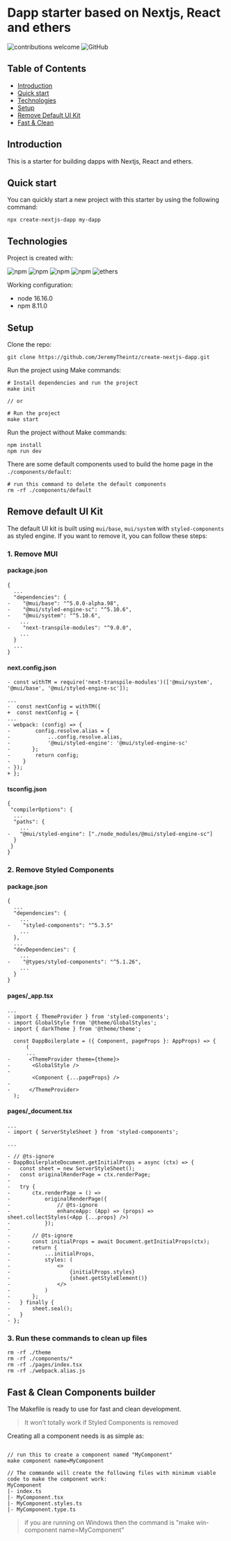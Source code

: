 # Dapp starter based on Nextjs, React and ethers

![contributions welcome](https://img.shields.io/badge/contributions-welcome-brightgreen.svg?style=flat&logo=github)
![GitHub](https://img.shields.io/github/license/JeremyTheintz/nextjs-web3-boilerplate)

## Table of Contents

- [Introduction](#introduction)
- [Quick start](#quick-start)
- [Technologies](#technologies)
- [Setup](#setup)
- [Remove Default UI Kit](#remove-default-ui-kit)
- [Fast & Clean](#fast-clean)

## Introduction

This is a starter for building dapps with Nextjs, React and ethers.

## Quick start

You can quickly start a new project with this starter by using the following command:

```
npx create-nextjs-dapp my-dapp
```

## Technologies

Project is created with:

![npm](https://img.shields.io/npm/v/react?label=React)
![npm](https://img.shields.io/npm/v/next?label=Next)
![npm](https://img.shields.io/npm/v/typescript?label=TypeScript)
![npm](https://img.shields.io/npm/v/styled-components?label=Styled%20Components)
![ethers](https://img.shields.io/npm/v/ethers?style=flat&label=Ethers)

Working configuration:

- node 16.16.0
- npm 8.11.0

## Setup

Clone the repo:

```
git clone https://github.com/JeremyTheintz/create-nextjs-dapp.git
```

Run the project using Make commands:

```
# Install dependencies and run the project
make init

// or

# Run the project
make start
```

Run the project without Make commands:

```
npm install
npm run dev
```

There are some default components used to build the home page in the `./components/default`:

```
# run this command to delete the default components
rm -rf ./components/default
```

## Remove default UI Kit

The default UI kit is built using `mui/base`, `mui/system` with `styled-components` as styled engine. If you want to remove it, you can follow these steps:

### 1. Remove MUI

#### package.json

```
{
  ...
  "dependencies": {
-    "@mui/base": "^5.0.0-alpha.98",
-    "@mui/styled-engine-sc": "^5.10.6",
-    "@mui/system": "^5.10.6",
    ...
-    "next-transpile-modules": "^9.0.0",
    ...
  }
  ...
}
```

#### next.config.json

```
- const withTM = require('next-transpile-modules')(['@mui/system', '@mui/base', '@mui/styled-engine-sc']);

...
-  const nextConfig = withTM({
+  const nextConfig = {
...
- webpack: (config) => {
-		 config.resolve.alias = {
-			 ...config.resolve.alias,
-			 '@mui/styled-engine': '@mui/styled-engine-sc'
-	  	};
-	 	 return config;
-	 }
- });
+ };
```

#### tsconfig.json

```
{
 "compilerOptions": {
  ...
  "paths": {
    ...
-   "@mui/styled-engine": ["./node_modules/@mui/styled-engine-sc"]
  }
 }
}
```

### 2. Remove Styled Components

#### package.json

```
{
  ...
  "dependencies": {
    ...
-    "styled-components": "^5.3.5"
    ...
  },
  ...
  "devDependencies": {
    ...
-    "@types/styled-components": "^5.1.26",
    ...
  }
}
```

#### pages/\_app.tsx

```
...
- import { ThemeProvider } from 'styled-components';
- import GlobalStyle from '@theme/GlobalStyles';
- import { darkTheme } from '@theme/theme';

  const DappBoilerplate = ({ Component, pageProps }: AppProps) => {
	  (
      ...
-      <ThemeProvider theme={theme}>
-       <GlobalStyle />
-
        <Component {...pageProps} />
-
-      </ThemeProvider>
  );
```

#### pages/\_document.tsx

```
...
- import { ServerStyleSheet } from 'styled-components';

...

- // @ts-ignore
- DappBoilerplateDocument.getInitialProps = async (ctx) => {
- 	const sheet = new ServerStyleSheet();
- 	const originalRenderPage = ctx.renderPage;
-
- 	try {
- 		ctx.renderPage = () =>
- 			originalRenderPage({
- 				// @ts-ignore
- 				enhanceApp: (App) => (props) => sheet.collectStyles(<App {...props} />)
- 			});
-
- 		// @ts-ignore
- 		const initialProps = await Document.getInitialProps(ctx);
- 		return {
- 			...initialProps,
- 			styles: (
- 				<>
- 					{initialProps.styles}
- 					{sheet.getStyleElement()}
- 				</>
- 			)
- 		};
- 	} finally {
- 		sheet.seal();
- 	}
- };
```

### 3. Run these commands to clean up files

```
rm -rf ./theme
rm -rf ./components/*
rm -rf ./pages/index.tsx
rm -rf ./webpack.alias.js
```

## Fast & Clean Components builder

The Makefile is ready to use for fast and clean development.

> It won't totally work if Styled Components is removed

Creating all a component needs is as simple as:

```

// run this to create a component named "MyComponent"
make component name=MyComponent

// The commande will create the following files with minimum viable code to make the component work:
MyComponent
|- index.ts
|- MyComponent.tsx
|- MyComponent.styles.ts
|- MyComponent.type.ts

```

> if you are running on Windows then the command is "make win-component name=MyComponent"
